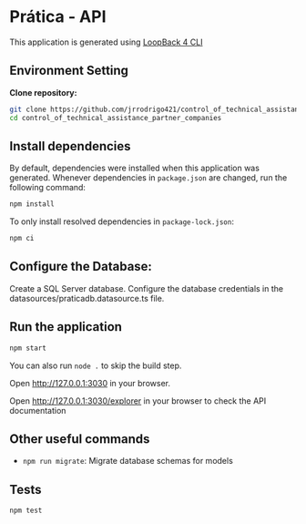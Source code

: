 # Prática - API

This application is generated using [LoopBack 4 CLI](https://loopback.io/doc/en/lb4/Command-line-interface.html)


## Environment Setting

**Clone repository:**
```sh
git clone https://github.com/jrrodrigo421/control_of_technical_assistance_partner_companies
cd control_of_technical_assistance_partner_companies
```

## Install dependencies

By default, dependencies were installed when this application was generated.
Whenever dependencies in `package.json` are changed, run the following command:

```sh
npm install
```

To only install resolved dependencies in `package-lock.json`:

```sh
npm ci
```


## Configure the Database:

Create a SQL Server database.
Configure the database credentials in the datasources/praticadb.datasource.ts file.




## Run the application

```sh
npm start
```

You can also run `node .` to skip the build step.

Open http://127.0.0.1:3030 in your browser.

Open http://127.0.0.1:3030/explorer in your browser to check the API documentation



## Other useful commands

- `npm run migrate`: Migrate database schemas for models


## Tests

```sh
npm test
```

